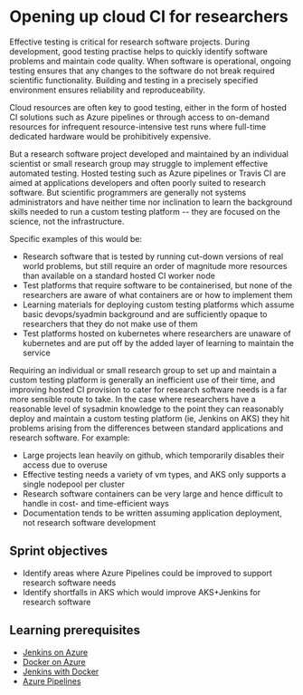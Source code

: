 # Opening up cloud CI for researchers

Effective testing is critical for research software projects. During development, good testing practise helps to quickly identify software problems and maintain code quality. When software is operational, ongoing testing ensures that any changes to the software do not break required scientific functionality. Building and testing in a precisely specified environment ensures reliability and reproduceability.

Cloud resources are often key to good testing, either in the form of hosted CI solutions such as Azure pipelines or through access to on-demand resources for infrequent resource-intensive test runs where full-time dedicated hardware would be prohibitively expensive.

But a research software project developed and maintained by an individual scientist or small research group may struggle to implement effective automated testing. Hosted testing such as Azure pipelines or Travis CI are aimed at applications developers and often poorly suited to research software. But scientific programmers are generally not systems administrators and have neither time nor inclination to learn the background skills needed to run a custom testing platform -- they are focused on the science, not the infrastructure.

Specific examples of this would be:

* Research software that is tested by running cut-down versions of real world problems, but still require an order of magnitude more resources than available on a standard hosted CI worker node
* Test platforms that require software to be containerised, but none of the researchers are aware of what containers are or how to implement them
* Learning materials for deploying custom testing platforms which assume basic devops/syadmin background and are sufficiently opaque to researchers that they do not make use of them
* Test platforms hosted on kubernetes where researchers are unaware of kubernetes and are put off by the added layer of learning to maintain the service

Requiring an individual or small research group to set up and maintain a custom testing platform is generally an inefficient use of their time, and improving hosted CI provision to cater for research software needs is a far more sensible route to take. In the case where researchers have a reasonable level of sysadmin knowledge to the point they can reasonably deploy and maintain a custom testing platform (ie, Jenkins on AKS) they hit problems arising from the differences between standard applications and research software. For example:

* Large projects lean heavily on github, which temporarily disables their access due to overuse
* Effective testing needs a variety of vm types, and AKS only supports a single nodepool per cluster
* Research software containers can be very large and hence difficult to handle in cost- and time-efficient ways
* Documentation tends to be written assuming application deployment, not research software development

## Sprint objectives

* Identify areas where Azure Pipelines could be improved to support research software needs
* Identify shortfalls in AKS which would improve AKS+Jenkins for research software

## Learning prerequisites

* [Jenkins on Azure](https://docs.microsoft.com/en-us/azure/jenkins/)
* [Docker on Azure](https://azure.microsoft.com/en-us/services/kubernetes-service/docker/)
* [Jenkins with Docker](https://jenkins.io/doc/book/pipeline/docker/)
* [Azure Pipelines](https://docs.microsoft.com/en-us/azure/devops/pipelines/index?view=azure-devops)
